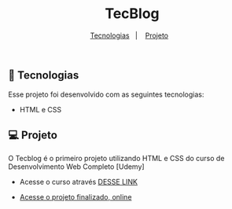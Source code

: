 <h1 align="center"> TecBlog </h1>

<p align="center">
  <a href="#-tecnologias">Tecnologias</a>&nbsp;&nbsp;&nbsp;|&nbsp;&nbsp;&nbsp;
  <a href="#-projeto">Projeto</a>&nbsp;&nbsp;&nbsp;
</p>

<br>

## 🚀 Tecnologias

Esse projeto foi desenvolvido com as seguintes tecnologias:

- HTML e CSS

## 💻 Projeto

O Tecblog é o primeiro projeto utilizando HTML e CSS do curso de Desenvolvimento Web Completo [Udemy]

- Acesse o curso através <a href="https://www.udemy.com/course/web-completo" target="_blank">DESSE LINK</a>

- [Acesse o projeto finalizado, online](https://jonathanmtt.github.io/tecblog)
